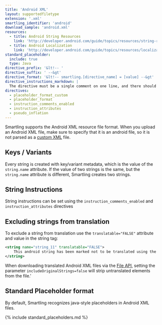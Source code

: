 ```yaml
---
title: 'Android XML'
layout: supportedfiletype
extension: '.xml'
smartling_identifier: 'android'
download_sample: 'android.xml'
resources: 
  - title: Android String Resources
    link: 'http://developer.android.com/guide/topics/resources/string-resource.html'
  - title: Android Localization
    link: 'http://developer.android.com/guide/topics/resources/localization.html'
standard_placeholder:
  include: true
  type: Java
directive_prefix: '&lt!-- '
directive_suffix: ' --&gt'
directive_format: '&lt!-- smartling.[directive_name] = [value] --&gt'
directive_instructions_markdown: |
  The directive must be a single comment on one line, and there should not be any inline trailing symbols after the directive.  Directives apply to all strings that follow them. Directives can be changed throughout the file.
directives:
  - placeholder_format_custom
  - placeholder_format
  - instruction_comments_enabled
  - instruction_attributes
  - pseudo_inflation
---
```


Smartling supports the Android XML resource file format. When you upload an Android XML file, make sure to specify that it is an android file, so it is not parsed as a [custom XML](/developers/supported-file-type/custom-xml/) file.

## Keys / Variants

Every string is created with key/variant metadata, which is the value of the `string.name` attribute. If the value of two strings is the same, but the `string.name` attribute is different, Smartling creates two strings.

## String Instructions

String instructions can be set using the `instruction_comments_enabled` and `instruction_attributes` directives


## Excluding strings from translation

To exclude a string from translation use the `translatable="FALSE"` attribute and value in the string tag:

~~~xml
<string name="string_11" translatable="FALSE">
    This android string has been marked not to be translated using the translatable attribute.
</string>
~~~

When downloading translated Android XML files via the [File API](/developers/API/FileAPI/Download-File/), setting the parameter `includeOriginalStrings=false` will strip untranslated elements from the file.' 

## Standard Placeholder format

By default, Smartling recognizes java-style placeholders in Android XML files.

{% include standard_placeholders.md %} 